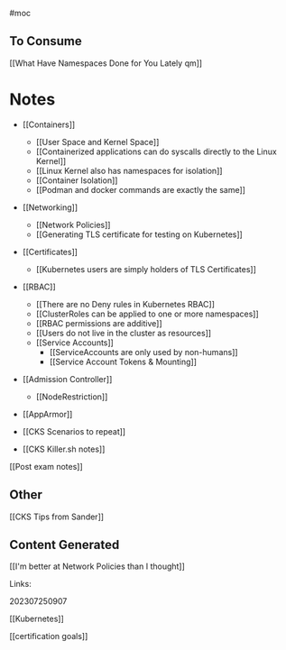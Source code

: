 #moc 

## To Consume

[[What Have Namespaces Done for You Lately qm]]

# Notes

- [[Containers]]
	- [[User Space and Kernel Space]]
	- [[Containerized applications can do syscalls directly to the Linux Kernel]]
	- [[Linux Kernel also has namespaces for isolation]]
	- [[Container Isolation]]
	- [[Podman and docker commands are exactly the same]]
- [[Networking]]
	- [[Network Policies]]
	- [[Generating TLS certificate for testing on Kubernetes]]
- [[Certificates]]
	- [[Kubernetes users are simply holders of TLS Certificates]]
- [[RBAC]]
	- [[There are no Deny rules in Kubernetes RBAC]]
	- [[ClusterRoles can be applied to one or more namespaces]]
	- [[RBAC permissions are additive]]
	- [[Users do not live in the cluster as resources]]
	- [[Service Accounts]]
		- [[ServiceAccounts are only used by non-humans]]
		- [[Service Account Tokens & Mounting]]
		
- [[Admission Controller]]
	- [[NodeRestriction]]
- [[AppArmor]]


- [[CKS Scenarios to repeat]]
- [[CKS Killer.sh notes]]

[[Post exam notes]]

## Other

[[CKS Tips from Sander]]

## Content Generated

[[I'm better at Network Policies than I thought]]


Links:

202307250907

[[Kubernetes]]

[[certification goals]]

